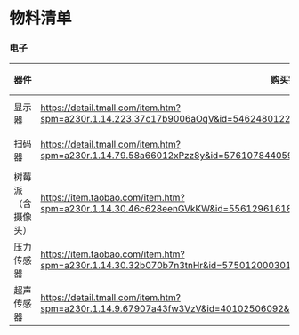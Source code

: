 # 物料清单

### 电子

| 器件 | 购买链接 | 参数 | 单价 | 个数 | 备注 |
| --- | --- | --- | --- | --- | --- |
| 显示器 | https://detail.tmall.com/item.htm?spm=a230r.1.14.223.37c17b9006aOqV&id=546248012220&ns=1&abbucket=16&sku_properties=1627207:21374 | 21.5寸 | 1890 | ---| --- |
| 扫码器 | https://detail.tmall.com/item.htm?spm=a230r.1.14.79.58a66012xPzz8y&id=576107844059&ns=1&abbucket=11&skuId=3791628612352 | M900 | --- | --- | --- |
| 树莓派（含摄像头） | https://item.taobao.com/item.htm?spm=a230r.1.14.30.46c628eenGVkKW&id=556129616183&ns=1&abbucket=11#detail | 摄像头进阶 | 406 | --- | --- |
| 压力传感器 | https://item.taobao.com/item.htm?spm=a230r.1.14.30.32b070b7n3tnHr&id=575012000301&ns=1&abbucket=11#detail | 默认 | 21.5| --- | --- |
| 超声传感器 | https://detail.tmall.com/item.htm?spm=a230r.1.14.9.67907a43fw3VzV&id=40102506092&cm_id=140105335569ed55e27b&abbucket=11 | 默认 | 5 | --- | --- |
